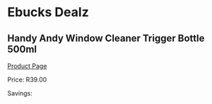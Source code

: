 
# Ebucks Dealz
## Handy Andy Window Cleaner Trigger Bottle 500ml
[Product Page](https://www.ebucks.com/web/shop/productSelected.do?prodId=1085575537&catId=908586136)

Price: R39.00

Savings: 


	